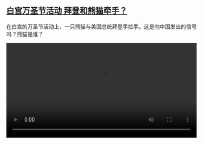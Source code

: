 <!--1730650629000-->
[白宫万圣节活动 拜登和熊猫牵手？](https://www.dw.com/zh/%E7%99%BD%E5%AE%AB%E4%B8%87%E5%9C%A3%E8%8A%82%E6%B4%BB%E5%8A%A8%20%E6%8B%9C%E7%99%BB%E5%92%8C%E7%86%8A%E7%8C%AB%E7%89%B5%E6%89%8B%EF%BC%9F/a-70652087)
------

<p>在白宫的万圣节活动上，一只熊猫与美国总统拜登手拉手。这是向中国发出的信号吗？熊猫是谁？</small></p><video src="https://tvdownloaddw-a.akamaihd.net/vps/webvideos/CHI/2024/DWVG/DWVGCHI241031_BCHI241031_bidenpanda-LTR-WIDE_01ICW_AVC_640x360.mp4" controls style="width:100%"></video>
